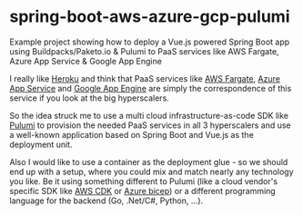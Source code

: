 # spring-boot-aws-azure-gcp-pulumi
Example project showing how to deploy a Vue.js powered Spring Boot app using Buildpacks/Paketo.io &amp; Pulumi to PaaS services like AWS Fargate, Azure App Service &amp; Google App Engine


I really like [Heroku](https://www.heroku.com/) and think that PaaS services like [AWS Fargate](https://aws.amazon.com/fargate/), [Azure App Service](https://azure.microsoft.com/en-us/services/app-service/) and [Google App Engine](https://cloud.google.com/appengine) are simply the correspondence of this service if you look at the big hyperscalers.

So the idea struck me to use a multi cloud infrastructure-as-code SDK like [Pulumi](https://www.pulumi.com/) to provision the needed PaaS services in all 3 hyperscalers and use a well-known application based on Spring Boot and Vue.js as the deployment unit.

Also I would like to use a container as the deployment glue - so we should end up with a setup, where you could mix and match nearly any technology you like. Be it using something different to Pulumi (like a cloud vendor's specific SDK like [AWS CDK](https://aws.amazon.com/cdk/) or [Azure bicep](https://github.com/Azure/bicep)) or a different programming language for the backend (Go, .Net/C#, Python, ...).